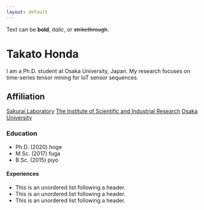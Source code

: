 ```yaml
---
layout: default
---
```


Text can be **bold**, _italic_, or ~~strikethrough~~.



# Takato Honda

I am a Ph.D. student at Osaka University, Japan.
My research focuses on time-series tensor mining for IoT sensor sequences.

## Affiliation

[Sakurai Laboratory](https://www.dm.sanken.osaka-u.ac.jp)
[The Institute of Scientific and Industrial Research](https://sanken.osaka-u.ac.jp/en/)
[Osaka University](https://www.osaka-u.ac.jp/en/index.html)

### Education

*   Ph.D. (2020)
    hoge
*   M.Sc. (2017)
    fuga
*   B.Sc. (2015)
    piyo

#### Experiences

*   This is an unordered list following a header.
*   This is an unordered list following a header.
*   This is an unordered list following a header.